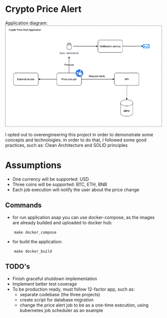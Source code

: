 # Crypto Price Alert

Application diagram:
![](diagram.png "Diagram")

I opted out to overengineering this project in order to demonstrate some concepts and technologies. In order to do that, I followed some good practices, such as: Clean Architecture and SOLID principles 

# Assumptions

- One currency will be supported: USD
- Three coins will be supported: BTC, ETH, BNB
- Each job execution will notify the user about the price change

## Commands

- for run application asap you can use docker-compose, as the images are already builded and uploaded to docker hub:
```shell
    make docker_compose
```

- for build the application:
```shell
    make docker_build
```

## TODO's

- Finish graceful shutdown implementation
- Implement better test coverage
- To be production ready, must follow 12-factor app, such as:
  - separate codebase (the three projects)
  - create script for database migration
  - change the price alert job to be as a one-time execution, using kubernetes job scheduler as an example